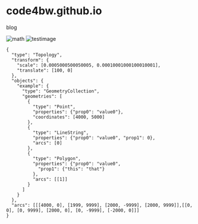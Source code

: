 # code4bw.github.io
blog 


![math](https://latex.codecogs.com/svg.image?a&space;&plus;&space;b&space;=&space;10)
![testimage](https://lh3.googleusercontent.com/ZMeWvfqUTs7M0BOGqtebUBix2HGvDH2VfdQo8dEWDM58wMykGMVNQuyvpQSTS-94BdxFsRNajAaZjfpwlb-wOi5u_5fchh9m-g0uH7sfmd_yI-t7sUA6V5duCaD6uE4qwqd6e_CMn6M=w1200)


```topojson
{
  "type": "Topology",
  "transform": {
    "scale": [0.0005000500050005, 0.00010001000100010001],
    "translate": [100, 0]
  },
  "objects": {
    "example": {
      "type": "GeometryCollection",
      "geometries": [
        {
          "type": "Point",
          "properties": {"prop0": "value0"},
          "coordinates": [4000, 5000]
        },
        {
          "type": "LineString",
          "properties": {"prop0": "value0", "prop1": 0},
          "arcs": [0]
        },
        {
          "type": "Polygon",
          "properties": {"prop0": "value0",
            "prop1": {"this": "that"}
          },
          "arcs": [[1]]
        }
      ]
    }
  },
  "arcs": [[[4000, 0], [1999, 9999], [2000, -9999], [2000, 9999]],[[0, 0], [0, 9999], [2000, 0], [0, -9999], [-2000, 0]]]
}
```
